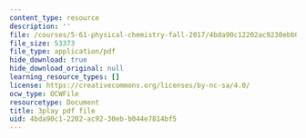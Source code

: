 ```yaml
---
content_type: resource
description: ''
file: /courses/5-61-physical-chemistry-fall-2017/4bda90c12202ac9230ebb044e7814bf5_6wbWEDAg3B0.pdf
file_size: 53373
file_type: application/pdf
hide_download: true
hide_download_original: null
learning_resource_types: []
license: https://creativecommons.org/licenses/by-nc-sa/4.0/
ocw_type: OCWFile
resourcetype: Document
title: 3play pdf file
uid: 4bda90c1-2202-ac92-30eb-b044e7814bf5
---
```

